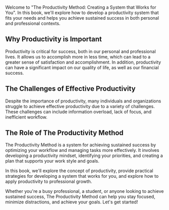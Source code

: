 
Welcome to "The Productivity Method: Creating a System that Works for You". In this book, we'll explore how to develop a productivity system that fits your needs and helps you achieve sustained success in both personal and professional contexts.

Why Productivity is Important
-----------------------------

Productivity is critical for success, both in our personal and professional lives. It allows us to accomplish more in less time, which can lead to a greater sense of satisfaction and accomplishment. In addition, productivity can have a significant impact on our quality of life, as well as our financial success.

The Challenges of Effective Productivity
----------------------------------------

Despite the importance of productivity, many individuals and organizations struggle to achieve effective productivity due to a variety of challenges. These challenges can include information overload, lack of focus, and inefficient workflow.

The Role of The Productivity Method
-----------------------------------

The Productivity Method is a system for achieving sustained success by optimizing your workflow and managing tasks more effectively. It involves developing a productivity mindset, identifying your priorities, and creating a plan that supports your work style and goals.

In this book, we'll explore the concept of productivity, provide practical strategies for developing a system that works for you, and explore how to apply productivity to professional growth.

Whether you're a busy professional, a student, or anyone looking to achieve sustained success, The Productivity Method can help you stay focused, minimize distractions, and achieve your goals. Let's get started!
